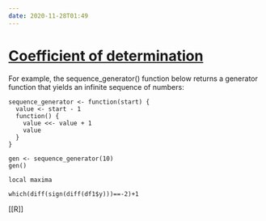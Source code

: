 ```yaml
---
date: 2020-11-28T01:49
---
```


# [Coefficient of determination](https://rpubs.com/sinangok/r_vs_R2)

For example, the sequence_generator() function below returns a generator function that yields an infinite sequence of numbers:

    sequence_generator <- function(start) {
      value <- start - 1
      function() {
        value <<- value + 1
        value
      }
    }

    gen <- sequence_generator(10)
    gen()

    local maxima

    which(diff(sign(diff(df1$y)))==-2)+1

[[R]]